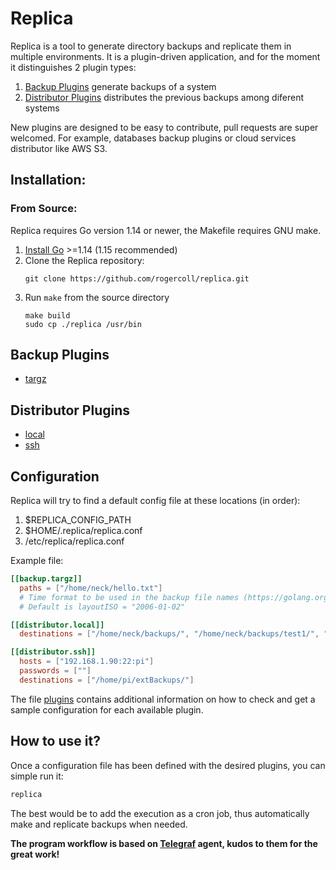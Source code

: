 # Replica

Replica is a tool to generate directory backups and replicate them in multiple environments. It is a plugin-driven application, and for the moment it distinguishes 2 plugin types:

1. [Backup Plugins](#backup-plugins) generate backups of a system
2. [Distributor Plugins](#distributor-plugins) distributes the previous backups among diferent systems

New plugins are designed to be easy to contribute, pull requests are super welcomed. For example, databases backup plugins or cloud services distributor like AWS S3.

## Installation:
### From Source:

Replica requires Go version 1.14 or newer, the Makefile requires GNU make.

1. [Install Go](https://golang.org/doc/install) >=1.14 (1.15 recommended)
2. Clone the Replica repository:
   ```
   git clone https://github.com/rogercoll/replica.git
   ```
3. Run `make` from the source directory
   ```
   make build
   sudo cp ./replica /usr/bin
   ```

## Backup Plugins

* [targz](./plugins/backup/targz)

## Distributor Plugins

* [local](./plugins/distributors/local)
* [ssh](./plugins/distributors/ssh)

## Configuration

Replica will try to find a default config file at these locations (in order):
1. $REPLICA_CONFIG_PATH
2. $HOME/.replica/replica.conf
3. /etc/replica/replica.conf

Example file:

```toml
[[backup.targz]]
  paths = ["/home/neck/hello.txt"]
  # Time format to be used in the backup file names (https://golang.org/pkg/time/#Time)
  # Default is layoutISO = "2006-01-02"

[[distributor.local]]
  destinations = ["/home/neck/backups/", "/home/neck/backups/test1/", "/home/neck/backups/test2/"]

[[distributor.ssh]]
  hosts = ["192.168.1.90:22:pi"]
  passwords = [""]
  destinations = ["/home/pi/extBackups/"]
```

The file [plugins](./Plugins.md) contains additional information on how to check and get a sample configuration for each available plugin.

## How to use it?

Once a configuration file has been defined with the desired plugins, you can simple run it:

```bash
replica
```

The best would be to add the execution as a cron job, thus automatically make and replicate backups when needed.

**The program workflow is based on [Telegraf](https://github.com/influxdata/telegraf) agent, kudos to them for the great work!**
